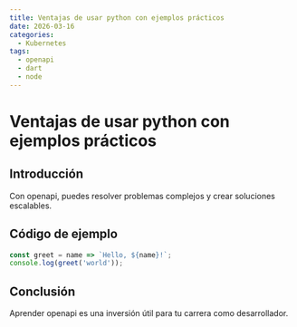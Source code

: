 ```yaml
---
title: Ventajas de usar python con ejemplos prácticos
date: 2026-03-16
categories:
  - Kubernetes
tags:
  - openapi
  - dart
  - node
---
```


# Ventajas de usar python con ejemplos prácticos

## Introducción

Con openapi, puedes resolver problemas complejos y crear soluciones escalables.

## Código de ejemplo

```javascript
const greet = name => `Hello, ${name}!`;
console.log(greet('world'));
```

## Conclusión

Aprender openapi es una inversión útil para tu carrera como desarrollador.